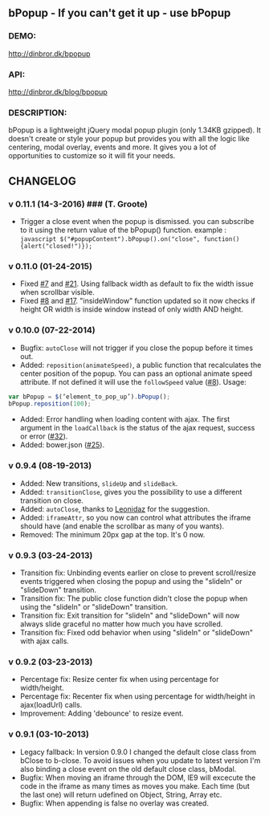 ## bPopup - If you can't get it up - use bPopup

### DEMO: ###
http://dinbror.dk/bpopup

### API: ###
http://dinbror.dk/blog/bpopup

### DESCRIPTION: ###
bPopup is a lightweight jQuery modal popup plugin (only 1.34KB gzipped). It doesn't create or style your popup but provides you with all the logic like centering, modal overlay, events and more. It gives you a lot of opportunities to customize so it will fit your needs.

## CHANGELOG

### v 0.11.1 (14-3-2016) ### (T. Groote)
* Trigger a close event when the popup is dismissed. you can subscribe to it using the return value of the bPopup() function.
 example : ```javascript $("#popupContent").bPopup().on("close", function(){alert("closed!")}); ```


### v 0.11.0 (01-24-2015) ###
* Fixed [#7](https://github.com/dinbror/bpopup/issues/7) and [#21](https://github.com/dinbror/bpopup/issues/21). Using fallback width as default to fix the width issue when scrollbar visible.
* Fixed [#8](https://github.com/dinbror/bpopup/issues/8) and [#17](https://github.com/dinbror/bpopup/issues/17). "insideWindow" function updated so it now checks if height OR width is inside window instead of only width AND height.

### v 0.10.0 (07-22-2014) ###
* Bugfix: `autoClose` will not trigger if you close the popup before it times out.
* Added: `reposition(animateSpeed)`, a public function that recalculates the center position of the popup. You can pass an optional animate speed attribute. If not defined it will use the `followSpeed` value ([#8](https://github.com/dinbror/bpopup/pull/8)). 
Usage: 
```javascript 
var bPopup = $(‘element_to_pop_up’).bPopup();
bPopup.reposition(100); 
```
* Added: Error handling when loading content with ajax. The first argument in the `loadCallback` is the status of the ajax request, success or error ([#32](https://github.com/dinbror/bpopup/pull/32)).
* Added: bower.json ([#25](https://github.com/dinbror/bpopup/issues/25)).

### v 0.9.4 (08-19-2013) ###
* Added: New transitions, `slideUp` and `slideBack`.
* Added: `transitionClose`, gives you the possibility to use a different transition on close.
* Added: `autoClose`, thanks to [Leonidaz](https://github.com/Leonidaz) for the suggestion.
* Added: `iframeAttr`, so you now can control what attributes the iframe should have (and enable the scrollbar as many of you wants).
* Removed: The minimum 20px gap at the top. It's 0 now.

### v 0.9.3 (03-24-2013) ###
* Transition fix: Unbinding events earlier on close to prevent scroll/resize events triggered when closing the popup and using the "slideIn" or "slideDown" transition.
* Transition fix: The public close function didn't close the popup when using the "slideIn" or "slideDown" transition.
* Transition fix: Exit transition for "slideIn" and "slideDown" will now always slide graceful no matter how much you have scrolled.
* Transition fix: Fixed odd behavior when using "slideIn" or "slideDown" with ajax calls.

### v 0.9.2 (03-23-2013) ###
* Percentage fix: Resize center fix when using percentage for width/height.
* Percentage fix: Recenter fix when using percentage for width/height in ajax(loadUrl) calls.
* Improvement: Adding 'debounce' to resize event.

### v 0.9.1 (03-10-2013) ###
* Legacy fallback: In version 0.9.0 I changed the default close class from bClose to b-close. To avoid issues when you update to latest version I'm also binding a close event on the old default close class, bModal.
* Bugfix: When moving an iframe through the DOM, IE9 will excecute the code in the iframe as many times as moves you make. Each time (but the last one) will return udefined on Object, String, Array etc.
* Bugfix: When appending is false no overlay was created.
